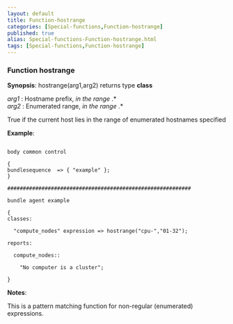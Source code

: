 ```yaml
---
layout: default
title: Function-hostrange
categories: [Special-functions,Function-hostrange]
published: true
alias: Special-functions-Function-hostrange.html
tags: [Special-functions,Function-hostrange]
---
```


### Function hostrange

**Synopsis**: hostrange(arg1,arg2) returns type **class**

  
 *arg1* : Hostname prefix, *in the range* .\*   
 *arg2* : Enumerated range, *in the range* .\*   

True if the current host lies in the range of enumerated hostnames
specified

**Example**:  
   

```

body common control

{
bundlesequence  => { "example" };
}

###########################################################

bundle agent example

{     
classes:

  "compute_nodes" expression => hostrange("cpu-","01-32");

reports:

  compute_nodes::

    "No computer is a cluster";

}
```

**Notes**:  
   

This is a pattern matching function for non-regular (enumerated)
expressions.
